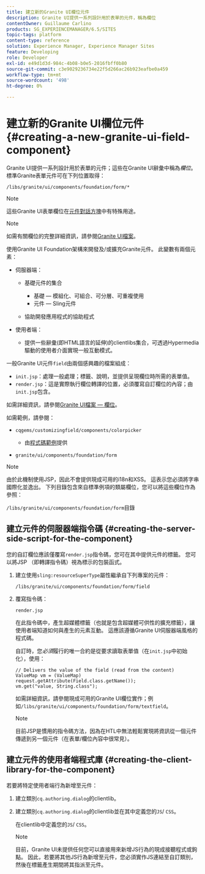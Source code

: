 ```yaml
---
title: 建立新的Granite UI欄位元件
description: Granite UI提供一系列設計用於表單的元件，稱為欄位
contentOwner: Guillaume Carlino
products: SG_EXPERIENCEMANAGER/6.5/SITES
topic-tags: platform
content-type: reference
solution: Experience Manager, Experience Manager Sites
feature: Developing
role: Developer
exl-id: e49d1d3d-984c-4b08-b0e5-2016fbff0b80
source-git-commit: c3e9029236734e22f5d266ac26b923eafbe0a459
workflow-type: tm+mt
source-wordcount: '498'
ht-degree: 0%

---
```


# 建立新的Granite UI欄位元件{#creating-a-new-granite-ui-field-component}

Granite UI提供一系列設計用於表單的元件；這些在Granite UI辭彙中稱為&#x200B;*欄位*。 標準Granite表單元件可在下列位置取得：

`/libs/granite/ui/components/foundation/form/*`

>[!NOTE]
>
>這些Granite UI表單欄位在[元件對話方塊](/help/sites-developing/developing-components.md)中有特殊用途。

>[!NOTE]
>
>如需有關欄位的完整詳細資訊，請參閱[Granite UI檔案](https://developer.adobe.com/experience-manager/reference-materials/6-5/granite-ui/api/jcr_root/libs/granite/ui/index.html)。

使用Granite UI Foundation架構來開發及/或擴充Granite元件。 此變數有兩個元素：

* 伺服器端：

   * 基礎元件的集合

      * 基礎 — 模組化、可組合、可分層、可重複使用
      * 元件 — Sling元件

   * 協助開發應用程式的協助程式

* 使用者端：

   * 提供一些辭彙(即HTML語言的延伸)的clientlibs集合，可透過Hypermedia驅動的使用者介面實現一般互動模式。

一般Granite UI元件`field`由兩個感興趣的檔案組成：

* `init.jsp`：處理一般處理；標籤、說明，並提供呈現欄位時所需的表單值。
* `render.jsp`：這是實際執行欄位轉譯的位置，必須覆寫自訂欄位的內容；由`init.jsp`包含。

如需詳細資訊，請參閱[Granite UI檔案 — 欄位](https://developer.adobe.com/experience-manager/reference-materials/6-5/granite-ui/api/jcr_root/libs/granite/ui/components/foundation/form/field/index.html)。

如需範例，請參閱：

* `cqgems/customizingfield/components/colorpicker`

   * 由[程式碼範例](/help/sites-developing/developing-components-samples.md#code-sample-how-to-customize-dialog-fields)提供

* `granite/ui/components/foundation/form`

>[!NOTE]
>
>由於此機制使用JSP，因此不會提供現成可用的i18n和XSS。 這表示您必須將字串國際化並逸出。 下列目錄包含來自標準例項的類屬欄位，您可以將這些欄位作為參照：
>
>`/libs/granite/ui/components/foundation/form`目錄

## 建立元件的伺服器端指令碼 {#creating-the-server-side-script-for-the-component}

您的自訂欄位應該僅覆寫`render.jsp`指令碼，您可在其中提供元件的標籤。 您可以將JSP （即轉譯指令碼）視為標示的包裝函式。

1. 建立使用`sling:resourceSuperType`屬性繼承自下列專案的元件：

   `/libs/granite/ui/components/foundation/form/field`

1. 覆寫指令碼：

   `render.jsp`

   在此指令碼中，產生超媒體標籤（也就是包含超媒體可供性的擴充標籤），讓使用者端知道如何與產生的元素互動。 這應該遵循Granite UI伺服器端風格的程式碼。

   自訂時，您&#x200B;*必須*&#x200B;履行的唯一合約是從要求讀取表單值（在`init.jsp`中初始化），使用：

   ```
   // Delivers the value of the field (read from the content)
   ValueMap vm = (ValueMap) request.getAttribute(Field.class.getName());
   vm.get("value, String.class");
   ```

   如需詳細資訊，請參閱現成可用的Granite UI欄位實作；例如`/libs/granite/ui/components/foundation/form/textfield`。

   >[!NOTE]
   >
   >目前JSP是慣用的指令碼方法，因為在HTL中無法輕鬆實現將資訊從一個元件傳遞到另一個元件（在表單/欄位內容中很常見）。

## 建立元件的使用者端程式庫 {#creating-the-client-library-for-the-component}

若要將特定使用者端行為新增至元件：

1. 建立類別`cq.authoring.dialog`的clientlib。
1. 建立類別`cq.authoring.dialog`的clientlib並在其中定義您的`JS`/ `CSS`。

   在clientlib中定義您的`JS`/ `CSS`。

   >[!NOTE]
   >
   >目前，Granite UI未提供任何您可以直接用來新增JS行為的現成接聽程式或鉤點。 因此，若要將其他JS行為新增至元件，您必須實作JS連結至自訂類別，然後在標籤產生期間將其指派至元件。
